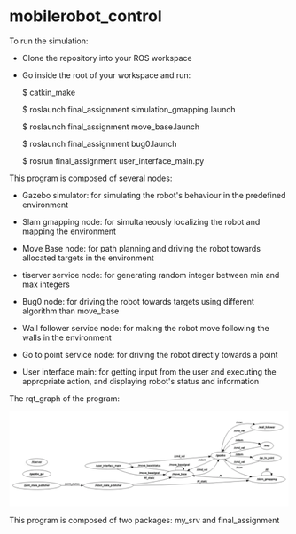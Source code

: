 # mobilerobot_control



To run the simulation:

- Clone the repository into your ROS workspace

- Go inside the root of your workspace and run:

  $ catkin_make

  $ roslaunch final_assignment simulation_gmapping.launch
  
  $ roslaunch final_assignment move_base.launch
  
  $ roslaunch final_assignment bug0.launch
  
  $ rosrun final_assignment user_interface_main.py




This program is composed of several nodes: 

- Gazebo simulator: for simulating the robot's behaviour in the predefined environment

- Slam gmapping node: for simultaneously localizing the robot and mapping the environment

- Move Base node: for path planning and driving the robot towards allocated targets in the environment

- tiserver service node: for generating random integer between min and max integers

- Bug0 node: for driving the robot towards targets using different algorithm than move_base 

- Wall follower service node: for making the robot move following the walls in the environment

- Go to point service node: for driving the robot directly towards a point

- User interface main: for getting input from the user and executing the appropriate action, and displaying robot's status and information

The rqt_graph of the program: 

![alt text](https://github.com/yaraalaa0/mobilerobot_control/blob/main/graph_2.PNG)


This program is composed of two packages: my_srv and final_assignment




